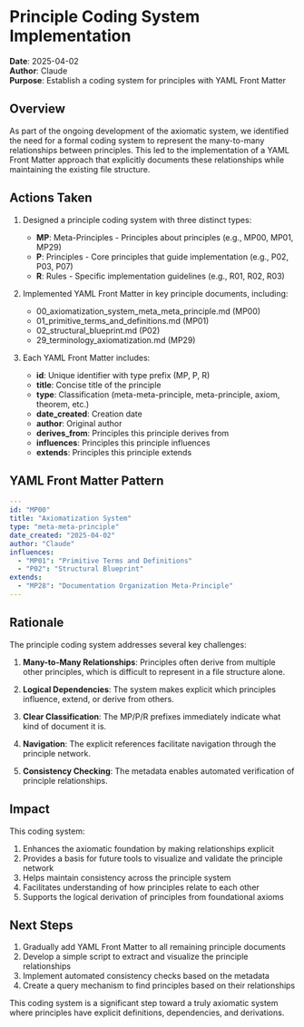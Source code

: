 # Principle Coding System Implementation

**Date**: 2025-04-02  
**Author**: Claude  
**Purpose**: Establish a coding system for principles with YAML Front Matter

## Overview

As part of the ongoing development of the axiomatic system, we identified the need for a formal coding system to represent the many-to-many relationships between principles. This led to the implementation of a YAML Front Matter approach that explicitly documents these relationships while maintaining the existing file structure.

## Actions Taken

1. Designed a principle coding system with three distinct types:
   - **MP**: Meta-Principles - Principles about principles (e.g., MP00, MP01, MP29)
   - **P**: Principles - Core principles that guide implementation (e.g., P02, P03, P07)
   - **R**: Rules - Specific implementation guidelines (e.g., R01, R02, R03)

2. Implemented YAML Front Matter in key principle documents, including:
   - 00_axiomatization_system_meta_meta_principle.md (MP00)
   - 01_primitive_terms_and_definitions.md (MP01)
   - 02_structural_blueprint.md (P02)
   - 29_terminology_axiomatization.md (MP29)

3. Each YAML Front Matter includes:
   - **id**: Unique identifier with type prefix (MP, P, R)
   - **title**: Concise title of the principle
   - **type**: Classification (meta-meta-principle, meta-principle, axiom, theorem, etc.)
   - **date_created**: Creation date
   - **author**: Original author
   - **derives_from**: Principles this principle derives from
   - **influences**: Principles this principle influences
   - **extends**: Principles this principle extends

## YAML Front Matter Pattern

```yaml
---
id: "MP00"
title: "Axiomatization System"
type: "meta-meta-principle"
date_created: "2025-04-02"
author: "Claude"
influences:
  - "MP01": "Primitive Terms and Definitions"
  - "P02": "Structural Blueprint"
extends:
  - "MP28": "Documentation Organization Meta-Principle"
---
```

## Rationale

The principle coding system addresses several key challenges:

1. **Many-to-Many Relationships**: Principles often derive from multiple other principles, which is difficult to represent in a file structure alone.

2. **Logical Dependencies**: The system makes explicit which principles influence, extend, or derive from others.

3. **Clear Classification**: The MP/P/R prefixes immediately indicate what kind of document it is.

4. **Navigation**: The explicit references facilitate navigation through the principle network.

5. **Consistency Checking**: The metadata enables automated verification of principle relationships.

## Impact

This coding system:

1. Enhances the axiomatic foundation by making relationships explicit
2. Provides a basis for future tools to visualize and validate the principle network
3. Helps maintain consistency across the principle system
4. Facilitates understanding of how principles relate to each other
5. Supports the logical derivation of principles from foundational axioms

## Next Steps

1. Gradually add YAML Front Matter to all remaining principle documents
2. Develop a simple script to extract and visualize the principle relationships
3. Implement automated consistency checks based on the metadata
4. Create a query mechanism to find principles based on their relationships

This coding system is a significant step toward a truly axiomatic system where principles have explicit definitions, dependencies, and derivations.
